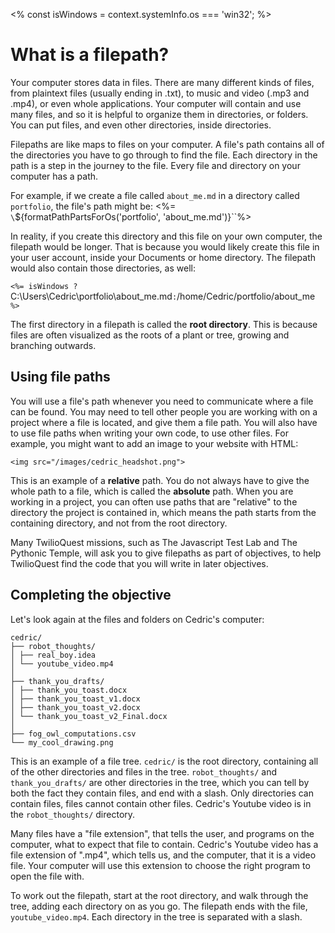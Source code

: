 <% const isWindows = context.systemInfo.os === 'win32'; %>

# What is a filepath?

Your computer stores data in files. There are many different kinds of files, from plaintext files (usually ending in .txt), to music and video (.mp3 and .mp4), or even whole applications. Your computer will contain and use many files, and so it is helpful to organize them in directories, or folders. You can put files, and even other directories, inside directories.

Filepaths are like maps to files on your computer. A file's path contains all of the directories you have to go through to find the file. Each directory in the path is a step in the journey to the file. Every file and directory on your computer has a path.

For example, if we create a file called `about_me.md` in a directory called `portfolio`, the file's path might be:
<%= `\`${formatPathPartsForOs('portfolio', 'about_me.md')}\``%>

In reality, if you create this directory and this file on your own computer, the filepath would be longer. That is because you would likely create this file in your user account, inside your Documents or home directory. The filepath would also contain those directories, as well:

`<%= isWindows ? `C:\\Users\\Cedric\\portfolio\\about_me.md`:`/home/Cedric/portfolio/about_me` %>`

The first directory in a filepath is called the **root directory**. This is because files are often visualized as the roots of a plant or tree, growing and branching outwards.

## Using file paths

You will use a file's path whenever you need to communicate where a file can be found. You may need to tell other people you are working with on a project where a file is located, and give them a file path. You will also have to use file paths when writing your own code, to use other files. For example, you might want to add an image to your website with HTML:

```
<img src="/images/cedric_headshot.png">
```

This is an example of a **relative** path. You do not always have to give the whole path to a file, which is called the **absolute** path. When you are working in a project, you can often use paths that are "relative" to the directory the project is contained in, which means the path starts from the containing directory, and not from the root directory.

Many TwilioQuest missions, such as The Javascript Test Lab and The Pythonic Temple, will ask you to give filepaths as part of objectives, to help TwilioQuest find the code that you will write in later objectives.

## Completing the objective

Let's look again at the files and folders on Cedric's computer:

```plaintext
cedric/
├── robot_thoughts/
│ ├── real_boy.idea
│ └── youtube_video.mp4
│
├── thank_you_drafts/
│ ├── thank_you_toast.docx
│ ├── thank_you_toast_v1.docx
│ ├── thank_you_toast_v2.docx
│ └── thank_you_toast_v2_Final.docx
│
├── fog_owl_computations.csv
└── my_cool_drawing.png
```

This is an example of a file tree. `cedric/` is the root directory, containing all of the other directories and files in the tree. `robot_thoughts/` and `thank_you_drafts/` are other directories in the tree, which you can tell by both the fact they contain files, and end with a slash. Only directories can contain files, files cannot contain other files. Cedric's Youtube video is in the `robot_thoughts/` directory.

Many files have a "file extension", that tells the user, and programs on the computer, what to expect that file to contain. Cedric's Youtube video has a file extension of ".mp4", which tells us, and the computer, that it is a video file. Your computer will use this extension to choose the right program to open the file with.

To work out the filepath, start at the root directory, and walk through the tree, adding each directory on as you go. The filepath ends with the file, `youtube_video.mp4`. Each directory in the tree is separated with a slash.
